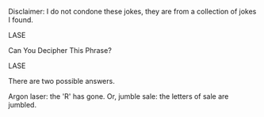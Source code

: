 Disclaimer: I do not condone these jokes, they are from a collection of jokes I found.

LASE

Can You Decipher This Phrase?

LASE 

There are two possible answers. 

Argon laser: the 'R' has gone.
Or, jumble sale: the letters of sale are jumbled.

